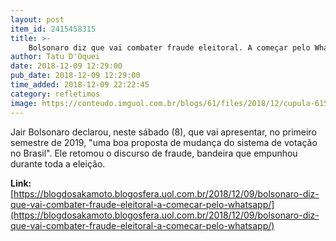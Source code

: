 ```yaml
---
layout: post
item_id: 2415458315
title: >-
    Bolsonaro diz que vai combater fraude eleitoral. A começar pelo WhatsApp?
author: Tatu D'Oquei
date: 2018-12-09 12:29:00
pub_date: 2018-12-09 12:29:00
time_added: 2018-12-09 22:22:45
category: refletimos
image: https://conteudo.imguol.com.br/blogs/61/files/2018/12/cupula-615x300.jpg
---
```


Jair Bolsonaro declarou, neste sábado (8), que vai apresentar, no primeiro semestre de 2019, "uma boa proposta de mudança do sistema de votação no Brasil". Ele retomou o discurso de fraude, bandeira que empunhou durante toda a eleição.

**Link:** [https://blogdosakamoto.blogosfera.uol.com.br/2018/12/09/bolsonaro-diz-que-vai-combater-fraude-eleitoral-a-comecar-pelo-whatsapp/](https://blogdosakamoto.blogosfera.uol.com.br/2018/12/09/bolsonaro-diz-que-vai-combater-fraude-eleitoral-a-comecar-pelo-whatsapp/)

